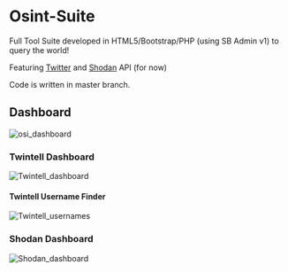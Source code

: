 # Osint-Suite
Full Tool Suite developed in HTML5/Bootstrap/PHP (using SB Admin v1) to query the world!

Featuring [Twitter](https://developer.twitter.com/en/docs/twitter-api/api-reference-index) and [Shodan](https://developer.shodan.io/api) API (for now)

Code is written in master branch.

## Dashboard

![osi_dashboard](https://user-images.githubusercontent.com/8721711/151839700-0b145b13-e7b7-4d70-adb4-4f5eb2bf94a8.png)

### Twintell Dashboard

![Twintell_dashboard](https://user-images.githubusercontent.com/8721711/151831907-2d7923d0-2fdc-4449-9090-2d123a1c913f.png)

#### Twintell Username Finder

![Twintell_usernames](https://user-images.githubusercontent.com/8721711/151832003-2a77f157-b400-4cca-bea4-951d3ce68824.png)


### Shodan Dashboard

![Shodan_dashboard](https://user-images.githubusercontent.com/8721711/151831953-8d13e562-1b07-49e3-8d8e-a041c05c2f74.png)


